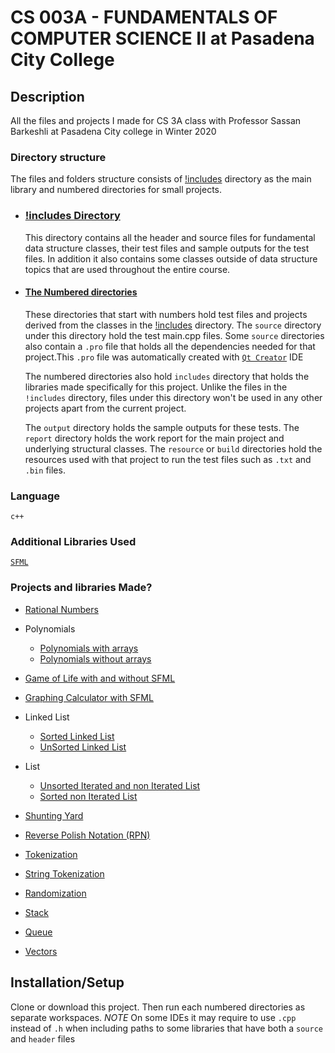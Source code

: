 # CS 003A - FUNDAMENTALS OF COMPUTER SCIENCE II at Pasadena City College

## Description

All the files and projects I made for CS 3A class with Professor Sassan Barkeshli at Pasadena City college in Winter 2020

### Directory structure

The files and folders structure consists of [!includes](./Projects/!includes/) directory as the main library and numbered directories for small projects.

- ### [!includes Directory](./Projects/!includes/)

  This directory contains all the header and source files for fundamental data structure classes, their test files and sample outputs for the test files. In addition it also contains some classes outside of data structure topics that are used throughout the entire course.

- #### [The Numbered directories](./Projects/)

  These directories that start with numbers hold test files and projects derived from the classes in the [!includes](./Projects/!includes/) directory. The `source` directory under this directory hold the test main.cpp files. Some `source` directories also contain a `.pro` file that holds all the dependencies needed for that project.This `.pro` file was automatically created with [`Qt Creator`](https://www.qt.io/product) IDE

  The numbered directories also hold `includes` directory that holds the libraries made specifically for this project. Unlike the files in the `!includes` directory, files under this directory won't be used in any other projects apart from the current project.

  The `output` directory holds the sample outputs for these tests. The `report` directory holds the work report for the main project and underlying structural classes. The `resource` or `build` directories hold the resources used with that project to run the test files such as `.txt` and `.bin` files.

### Language

`c++`

### Additional Libraries Used

[`SFML`](https://www.sfml-dev.org)

### Projects and libraries Made?

- [Rational Numbers](./Projects/06%20Rational/)
- Polynomials

  - [Polynomials with arrays](./Projects/08%20Poly/)
  - [Polynomials without arrays](./Projects/13%20\Poly/)

- [Game of Life with and without SFML](./Projects/14%20Predator%20Prey/)
- [Graphing Calculator with SFML](./Projects/!includes/Graph)

- Linked List

  - [Sorted Linked List](./Projects/!includes/Linked_List_Sorted/)
  - [UnSorted Linked List](./Projects/!includes/Linked_List/)

- List

  - [Unsorted Iterated and non Iterated List](./Projects/!includes/List)
  - [Sorted non Iterated List](./Projects/!includes/Sorted_List)

- [Shunting Yard](./Projects/!includes/Shunting_Yard)
- [Reverse Polish Notation (RPN)](./Projects/!includes/RPN)
- [Tokenization](./Projects/!includes/Token)
- [String Tokenization](./Projects/!includes/Tokenize_String)

- [Randomization](./Projects/!includes/Random)
- [Stack](./Projects/!includes/Queue)
- [Queue](./Projects/!includes/Queue)
- [Vectors](./Projects/!includes/Vector)

## Installation/Setup

Clone or download this project. Then run each numbered directories as separate workspaces.
_NOTE_ On some IDEs it may require to use `.cpp` instead of `.h` when including paths to some libraries that have both a `source` and `header` files
